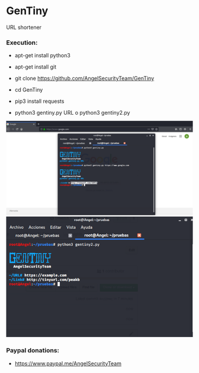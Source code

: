# GenTiny

URL shortener

<h3> Execution: </h3>

* apt-get install python3

* apt-get install git

* git clone https://github.com/AngelSecurityTeam/GenTiny

* cd GenTiny

* pip3 install requests

* python3 gentiny.py URL o python3 gentiny2.py

<img src="https://github.com/AngelSecurityTeam/GenTiny/blob/master/img/gentiny.png">

<img src="https://github.com/AngelSecurityTeam/GenTiny/blob/master/img/gentiny2.png">

<h3> Paypal donations: </h3>

* https://www.paypal.me/AngelSecurityTeam
